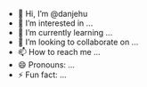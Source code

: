 - 👋 Hi, I’m @danjehu
- 👀 I’m interested in ...
- 🌱 I’m currently learning ...
- 💞️ I’m looking to collaborate on ...
- 📫 How to reach me ...
- 😄 Pronouns: ...
- ⚡ Fun fact: ...

<!---
danjehu/danjehu is a ✨ special ✨ repository because its `README.md` (this file) appears on your GitHub profile.
You can click the Preview link to take a look at your changes.
--->
